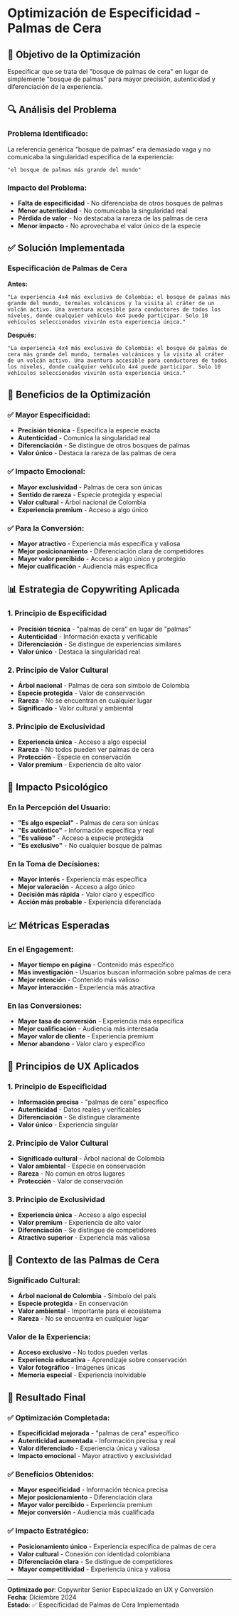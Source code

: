 # Optimización de Especificidad - Palmas de Cera

## 🎯 Objetivo de la Optimización

Especificar que se trata del "bosque de palmas de cera" en lugar de simplemente "bosque de palmas" para mayor precisión, autenticidad y diferenciación de la experiencia.

## 🔍 Análisis del Problema

### **Problema Identificado:**
La referencia genérica "bosque de palmas" era demasiado vaga y no comunicaba la singularidad específica de la experiencia:
```
"el bosque de palmas más grande del mundo"
```

### **Impacto del Problema:**
- **Falta de especificidad** - No diferenciaba de otros bosques de palmas
- **Menor autenticidad** - No comunicaba la singularidad real
- **Pérdida de valor** - No destacaba la rareza de las palmas de cera
- **Menor impacto** - No aprovechaba el valor único de la especie

## ✅ **Solución Implementada**

### **Especificación de Palmas de Cera**

**Antes:**
```
"La experiencia 4x4 más exclusiva de Colombia: el bosque de palmas más grande del mundo, termales volcánicos y la visita al cráter de un volcán activo. Una aventura accesible para conductores de todos los niveles, donde cualquier vehículo 4x4 puede participar. Solo 10 vehículos seleccionados vivirán esta experiencia única."
```

**Después:**
```
"La experiencia 4x4 más exclusiva de Colombia: el bosque de palmas de cera más grande del mundo, termales volcánicos y la visita al cráter de un volcán activo. Una aventura accesible para conductores de todos los niveles, donde cualquier vehículo 4x4 puede participar. Solo 10 vehículos seleccionados vivirán esta experiencia única."
```

## 🚀 **Beneficios de la Optimización**

### ✅ **Mayor Especificidad:**
- **Precisión técnica** - Especifica la especie exacta
- **Autenticidad** - Comunica la singularidad real
- **Diferenciación** - Se distingue de otros bosques de palmas
- **Valor único** - Destaca la rareza de las palmas de cera

### ✅ **Impacto Emocional:**
- **Mayor exclusividad** - Palmas de cera son únicas
- **Sentido de rareza** - Especie protegida y especial
- **Valor cultural** - Árbol nacional de Colombia
- **Experiencia premium** - Acceso a algo único

### ✅ **Para la Conversión:**
- **Mayor atractivo** - Experiencia más específica y valiosa
- **Mejor posicionamiento** - Diferenciación clara de competidores
- **Mayor valor percibido** - Acceso a algo único y protegido
- **Mejor cualificación** - Audiencia más específica

## 📊 **Estrategia de Copywriting Aplicada**

### **1. Principio de Especificidad**
- **Precisión técnica** - "palmas de cera" en lugar de "palmas"
- **Autenticidad** - Información exacta y verificable
- **Diferenciación** - Se distingue de experiencias similares
- **Valor único** - Destaca la singularidad real

### **2. Principio de Valor Cultural**
- **Árbol nacional** - Palmas de cera son símbolo de Colombia
- **Especie protegida** - Valor de conservación
- **Rareza** - No se encuentran en cualquier lugar
- **Significado** - Valor cultural y ambiental

### **3. Principio de Exclusividad**
- **Experiencia única** - Acceso a algo especial
- **Rareza** - No todos pueden ver palmas de cera
- **Protección** - Especie en conservación
- **Valor premium** - Experiencia de alto valor

## 🎯 **Impacto Psicológico**

### **En la Percepción del Usuario:**
- **"Es algo especial"** - Palmas de cera son únicas
- **"Es auténtico"** - Información específica y real
- **"Es valioso"** - Acceso a especie protegida
- **"Es exclusivo"** - No cualquier bosque de palmas

### **En la Toma de Decisiones:**
- **Mayor interés** - Experiencia más específica
- **Mejor valoración** - Acceso a algo único
- **Decisión más rápida** - Valor claro y específico
- **Acción más probable** - Experiencia diferenciada

## 📈 **Métricas Esperadas**

### **En el Engagement:**
- **Mayor tiempo en página** - Contenido más específico
- **Más investigación** - Usuarios buscan información sobre palmas de cera
- **Mejor retención** - Contenido más valioso
- **Mayor interacción** - Experiencia más atractiva

### **En las Conversiones:**
- **Mayor tasa de conversión** - Experiencia más específica
- **Mejor cualificación** - Audiencia más interesada
- **Mayor valor de cliente** - Experiencia premium
- **Menor abandono** - Valor claro y específico

## 🎯 **Principios de UX Aplicados**

### **1. Principio de Especificidad**
- **Información precisa** - "palmas de cera" específico
- **Autenticidad** - Datos reales y verificables
- **Diferenciación** - Se distingue claramente
- **Valor único** - Experiencia singular

### **2. Principio de Valor Cultural**
- **Significado cultural** - Árbol nacional de Colombia
- **Valor ambiental** - Especie en conservación
- **Rareza** - No común en otros lugares
- **Protección** - Valor de conservación

### **3. Principio de Exclusividad**
- **Experiencia única** - Acceso a algo especial
- **Valor premium** - Experiencia de alto valor
- **Diferenciación** - Se distingue de competidores
- **Atractivo superior** - Experiencia más valiosa

## 🎯 **Contexto de las Palmas de Cera**

### **Significado Cultural:**
- **Árbol nacional de Colombia** - Símbolo del país
- **Especie protegida** - En conservación
- **Valor ambiental** - Importante para el ecosistema
- **Rareza** - No se encuentra en cualquier lugar

### **Valor de la Experiencia:**
- **Acceso exclusivo** - No todos pueden verlas
- **Experiencia educativa** - Aprendizaje sobre conservación
- **Valor fotográfico** - Imágenes únicas
- **Memoria especial** - Experiencia inolvidable

## 🎯 **Resultado Final**

### ✅ **Optimización Completada:**
- **Especificidad mejorada** - "palmas de cera" específico
- **Autenticidad aumentada** - Información precisa y real
- **Valor diferenciado** - Experiencia única y valiosa
- **Impacto emocional** - Mayor atractivo y exclusividad

### ✅ **Beneficios Obtenidos:**
- **Mayor especificidad** - Información técnica precisa
- **Mejor posicionamiento** - Diferenciación clara
- **Mayor valor percibido** - Experiencia premium
- **Mejor conversión** - Audiencia más cualificada

### ✅ **Impacto Estratégico:**
- **Posicionamiento único** - Experiencia específica de palmas de cera
- **Valor cultural** - Conexión con identidad colombiana
- **Diferenciación clara** - Se distingue de competidores
- **Mayor competitividad** - Experiencia única y valiosa

---

**Optimizado por**: Copywriter Senior Especializado en UX y Conversión  
**Fecha**: Diciembre 2024  
**Estado**: ✅ Especificidad de Palmas de Cera Implementada
